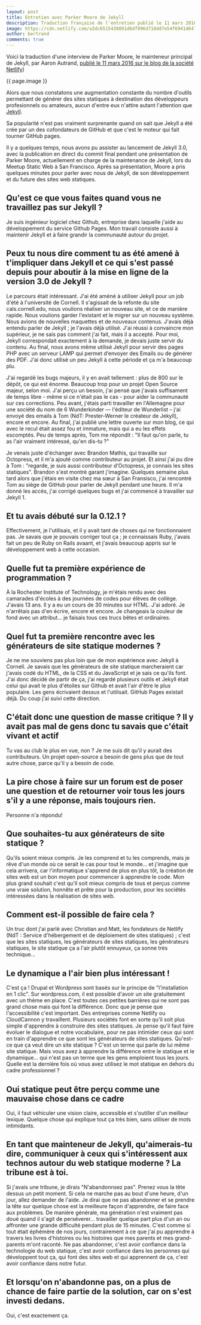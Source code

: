 ```yaml
---
layout: post
title: Entretien avec Parker Moore de Jekyll
description: Traduction française de l'entretien publié le 11 mars 2016 sur Netlify.
image: https://cdn.netlify.com/a3dc6515430891d6df896d718dd7e54f6941d647/99084/uploads/parker-moore-jekyll.jpg
author: bertrand
comments: true
---
```


Voici la traduction d'une interview de Parker Moore, le mainteneur principal de Jekyll, par Aaron Autrand, [publié le 11 mars 2016 sur le blog de la société Netlify](https://www.netlify.com/blog/2016/03/11/interview-with-parker-moore-from-jekyll))

{{ page.image }}

Alors que nous constatons une augmentation constante du nombre d'outils permettant de générer des sites statiques à destination des développeurs profesionnels ou amateurs, aucun d'entre eux n'attire autant l'attention que [Jekyll](https://jekyllrb.com/).

Sa popularité n'est pas vraiment surprenante quand on sait que Jekyll a été crée par un des cofondateurs de GitHub et que c'est le moteur qui fait tourner GitHub pages.

Il y a quelques temps, nous avons pu assister au lancement de Jekyll 3.0, avec la publication en direct du commit final pendant une présentation de Parker Moore, actuellement en charge de la maintenance de Jekyll, lors du Meetup Static Web à San Francisco. Après sa présentation, Moore a pris quelques minutes pour parler avec nous de Jekyll, de son développement et du future des sites web statiques.

## Qu'est ce que vous faites quand vous ne travaillez pas sur Jekyll ?

Je suis ingénieur logiciel chez Github, entreprise dans laquelle j'aide au développement du service Github Pages. Mon travail consiste aussi à maintenir Jekyll et à faire grandir la communauté autour du projet.

## Peux tu nous dire comment tu as été amené à t'impliquer dans Jekyll et ce qui s'est passé depuis pour aboutir à la mise en ligne de la version 3.0 de Jekyll ?

Le parcours était intéressant. J'ai été améné à utiliser Jekyll pour un job d'été à l'université de Cornell. Il s'agissait de la refonte du site cals.cornell.edu, nous voulions réaliser un nouveau site, et ce de manière rapide. Nous voulions garder l'existant et le migrer sur un nouveau système. Nous avions de nouvelles maquettes et de nouveaux contenus. J'avais déjà entendu parler de Jekyll ; je l'avais déjà utilisé. J'ai réussi à convaincre mon supérieur, je ne sais pas comment j'ai fait, mais il a accepté. Pour moi, Jekyll correspondait exactement à la demande, je devais juste servir du contenu. Au final, nous avons même utilisé Jekyll pour servir des pages PHP avec un serveur LAMP qui permet d‘envoyer des Emails ou de générer des PDF. J‘ai donc utilisé un peu Jekyll à cette période et ça m'a beaucoup plu.

J'ai regardé les bugs majeurs, il y en avait tellement : plus de 800 sur le dépôt, ce qui est énorme. Beaucoup trop pour un projet Open Source majeur, selon moi. J'ai perçu un besoin, j'ai pensé que j'avais suffisament de temps libre - même si ce n'était pas le cas -  pour aider la communauté sur ces corrections. Peu avant, j'étais parti travailler en l'Allemagne pour une société du nom de 6 Wunderkinder — l'éditeur de Wunderlist – j‘ai envoyé des emails à Tom (NdT: Prester-Werner le créateur de Jekyll), encore et encore. Au final, j'ai publié une lettre ouverte sur mon blog, ce qui avec le recul était assez fou et immature, mais qui a eu les effets escomptés. Peu de temps après, Tom me répondit : "Il faut qu'on parle, tu as l'air vraiment intéressé, qu'en dis-tu ?"

Je venais juste d'échanger avec Brandon Mathis, qui travaille sur Octopress, et il m'a ajouté comme contributeur au projet. Et ainsi j'ai pu dire à Tom : "regarde, je suis aussi contributeur d‘Octopress, je connais les sites statiques". Brandon s'est montré garant j'imagine. Quelques semaine plus tard alors que j'étais en visite chez ma sœur à San Fransisco, j'ai rencontré Tom au siège de GitHub pour parler de Jekyll pendant une heure. Il m'a donné les accès, j'ai corrigé quelques bugs et j'ai commencé à travailler sur Jekyll 1.

## Et tu avais débuté sur la 0.12.1 ?

Effectivement, je l'utilisais, et il y avait tant de choses qui ne fonctionnaient pas. Je savais que je pouvais corriger tout ça ; je connaissais Ruby, j'avais fait un peu de Ruby on Rails avaant, et j'avais beaucoup appris sur le développement web à cette occasion.

## Quelle fut ta première expérience de programmation ?

À la Rochester Institute of Technology, je m'étais rendu avec des camarades d'écoles à des journées de codes pour élèves de collège. J'avais 13 ans. Il y a eu un cours de 30 minutes sur HTML. J'ai adoré. Je n'arrêtais pas d'en écrire, encore et encore. Je changeais la couleur de fond avec un attribut… je faisais tous ces trucs bêtes et ordinaires.

## Quel fut ta première rencontre avec les générateurs de site statique modernes ?

Je ne me souviens pas plus loin que de mon expérience avec Jekyll à Cornell. Je savais que les générateurs de site statique marcheraient car j'avais codé du HTML, de la CSS et du JavaScript et je sais ce qu'ils font. J'ai donc décidé de partir de ça, j'ai regardé plusieurs outils et Jekyll était celui qui avait le plus d'étoiles sur Github et avait l'air d'être le plus populaire. Les gens écrivaient dessus et l'utilisait. GitHub Pages existait déjà. Du coup j'ai suivi cette direction.

## C'était donc une question de masse critique ? Il y avait pas mal de gens donc tu savais que c'était vivant et actif

Tu vas au club le plus en vue, non ? Je me suis dit qu'il y aurait des contributeurs. Un projet open-source a besoin de gens plus que de tout autre chose, parce qu'il y a besoin de code.

## La pire chose à faire sur un forum est de poser une question et de retourner voir tous les jours s'il y a une réponse, mais toujours rien.

Personne n'a répondu!

## Que souhaites-tu aux générateurs de site statique ?

Qu'ils soient mieux compris. Je les comprend et tu les comprends, mais je rêve d'un monde où ce serait le cas pour tout le monde… et j'imagine que cela arrivera, car l'informatique s'apprend de plus en plus tôt, la création de sites web est un bon moyen pour commencer à apprendre le code. Mon plus grand souhait c'est qu'il soit mieux compris de tous et perçus comme une vraie solution, honnête et prête pour la production, pour les sociétés intéressées dans la réalisation de sites web.

## Comment est-il possible de faire cela ?

Un truc dont j'ai parlé avec Christian and Matt, les fondateurs de Netlify (NdT : Service d'hébergement et de déploiement de sites statiques) ; c'est que les sites statiques, les générateurs de sites statiques, les générateurs statiques, le site statique ça a l'air plutôt ennuyeux, ça sonne très technique…

## Le dynamique a l'air bien plus intéressant !

C'est ça ! Drupal et Wordpress sont basés sur le principe de "l'installation en 1 clic". Sur wordpress.com, il est possible d'avoir un site gratuitement avec un thème en place. C'est toutes ces petites barrières qui ne sont pas grand chose mais qui font la différence. Donc que je pense que l'accessibilité c'est important. Des entreprises comme Netlify ou CloudCannon y travaillent. Plusieurs sociétés font en sorte qu'il soit plus simple d'apprendre à construire des sites statiques. Je pense qu'il faut faire évoluer le dialogue et notre vocabulaire, pour ne pas intimider ceux qui sont en train d'apprendre ce que sont les générateurs de sites statiques. Qu'est-ce que ça veut dire un site statique ? C'est un terme qui parle de lui même site statique. Mais vous avez à apprendre la différence entre le statique et le dynamique… qui n'est pas un terme que les gens emploient tous les jours. Quelle est la dernière fois où vous avez utilisez le mot statique en dehors du cadre professionnel ?

## Oui statique peut être perçu comme une mauvaise chose dans ce cadre

Oui, il faut véhiculer une vision claire, accessible et s'outiller d'un meilleur lexique. Quelque chose qui explique tout ça très bien, sans utiliser de mots intimidants.

## En tant que mainteneur de Jekyll, qu'aimerais-tu dire, communiquer à ceux qui s'intéressent aux technos autour du web statique moderne ? La tribune est à toi.

Si j'avais une tribune, je dirais "N'abandonnsez pas". Prenez vous la tête dessus un petit moment. Si cela ne marche pas au bout d'une heure, d'un jour, allez demander de l'aide. Je dirai que ne pas abandonner et se prendre la tête sur quelque chose est la meilleure façon d'apprendre, de faire face aux problèmes. De manière générale, ma génération n'est vraiment pas doué quand il s'agit de perséverer… travailler quelque part plus d'un an ou affronter une grande difficulté pendant plus de 15 minutes. C'est comme si tout était éphémère de nos jours, contrairement à ce que j'ai pu apprendre à travers les livres d'histoires ou les histoires que mes parents et mes grand-parents m'ont raconté. Ne pas abandonner, c'est avoir confiance dans la technologie du web statique, c'est avoir confiance dans les personnes qui développent tout ça, qui font des sites web et qui apprennent de ça, c'est avoir confiance dans notre futur.

## Et lorsqu'on n'abandonne pas, on a plus de chance de faire partie de la solution, car on s'est investi dedans.

Oui, c'est exactement ça.
